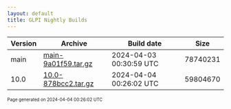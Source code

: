 ```yaml
---
layout: default
title: GLPI Nightly Builds
---
```


Version|Archive|Build date|Size
---|---|---|---
main|[main-9a01f59.tar.gz](main-9a01f59.tar.gz)|2024-04-03 00:30:59 UTC|78740231
10.0|[10.0-878bcc2.tar.gz](10.0-878bcc2.tar.gz)|2024-04-04 00:26:02 UTC|59804670

<font size="1">Page generated on 2024-04-04 00:26:02 UTC</font>
